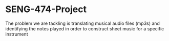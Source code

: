 # SENG-474-Project
The problem we are tackling is translating musical audio files (mp3s) and identifying the notes played in order to construct sheet music for a specific instrument
